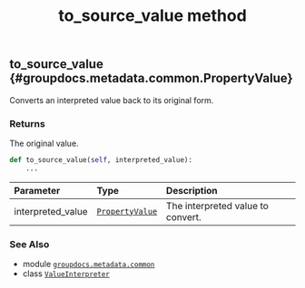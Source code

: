﻿---
title: to_source_value method
second_title: GroupDocs.Metadata for Python via .NET API References
description: 
type: docs
url: /python-net/groupdocs.metadata.common/valueinterpreter/to_source_value/
is_root: false
weight: 30
---

## to_source_value {#groupdocs.metadata.common.PropertyValue}

Converts an interpreted value back to its original form.


### Returns 


The original value.


```python
def to_source_value(self, interpreted_value):
    ...
```


| Parameter | Type | Description |
| :- | :- | :- |
| interpreted_value | [`PropertyValue`](/metadata/python-net/groupdocs.metadata.common/propertyvalue) | The interpreted value to convert. |



### See Also
* module [`groupdocs.metadata.common`](../../)
* class [`ValueInterpreter`](/metadata/python-net/groupdocs.metadata.common/valueinterpreter)

